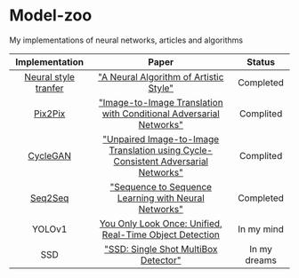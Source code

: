 # Model-zoo
My implementations of neural networks, articles and algorithms

Implementation | Paper | Status 
:--: | :--: | :---: |
[Neural style tranfer](https://github.com/voiteshonok/Model-zoo/tree/main/Style_transfer) | ["A Neural Algorithm of Artistic Style"](https://arxiv.org/abs/1508.06576) | Completed
[Pix2Pix](https://github.com/voiteshonok/Model-zoo/tree/main/Pix2Pix) | ["Image-to-Image Translation with Conditional Adversarial Networks"](https://arxiv.org/abs/1611.07004) | Complited
[CycleGAN](https://github.com/voiteshonok/Model-zoo/tree/main/CycleGAN) | ["Unpaired Image-to-Image Translation using Cycle-Consistent Adversarial Networks"](https://arxiv.org/abs/1703.10593) | Complited
[Seq2Seq](https://github.com/voiteshonok/Model-zoo/tree/main/Seq2Seq) | ["Sequence to Sequence Learning with Neural Networks"](https://arxiv.org/abs/1409.3215) | Completed
YOLOv1 | [You Only Look Once: Unified, Real-Time Object Detection](https://arxiv.org/abs/1506.02640) | In my mind
SSD | ["SSD: Single Shot MultiBox Detector"](https://arxiv.org/abs/1512.02325) | In my dreams
